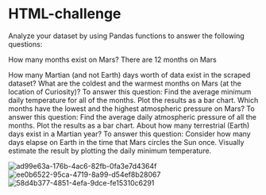 # HTML-challenge

Analyze your dataset by using Pandas functions to answer the following questions:

How many months exist on Mars?
There are 12 months on Mars

How many Martian (and not Earth) days worth of data exist in the scraped dataset?
What are the coldest and the warmest months on Mars (at the location of Curiosity)? To answer this question:
Find the average minimum daily temperature for all of the months.
Plot the results as a bar chart.
Which months have the lowest and the highest atmospheric pressure on Mars? To answer this question:
Find the average daily atmospheric pressure of all the months.
Plot the results as a bar chart.
About how many terrestrial (Earth) days exist in a Martian year? To answer this question:
Consider how many days elapse on Earth in the time that Mars circles the Sun once.
Visually estimate the result by plotting the daily minimum temperature.


![ad99e63a-176b-4ac6-82fb-0fa3e7d4364f](https://github.com/Rachel-Rodriguez/HTML-challenge/assets/124642442/a0c59e2f-4451-4a52-b146-7a5565af42e3)
![ee0b6522-95ca-4719-8a99-d54ef8b28067](https://github.com/Rachel-Rodriguez/HTML-challenge/assets/124642442/691194fc-dc14-4ee9-a281-1e659590c30c)
![58d4b377-4851-4efa-9dce-fe15310c6291](https://github.com/Rachel-Rodriguez/HTML-challenge/assets/124642442/20bde088-d0ef-4e67-9b24-118c5625ad05)
